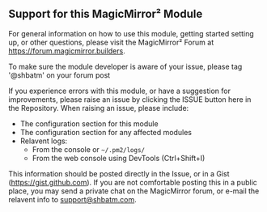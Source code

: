 ## Support for this MagicMirror² Module

For general information on how to use this module, getting started setting up, or other questions, please visit the MagicMirror² Forum at https://forum.magicmirror.builders.

To make sure the module developer is aware of your issue, please tag '@shbatm' on your forum post

If you experience errors with this module, or have a suggestion for improvements, please raise an issue by clicking the ISSUE button here in the Repository.  When raising an issue, please include:

- The configuration section for this module
- The configuration section for any affected modules
- Relavent logs:
    + From the console or `~/.pm2/logs/`
    + From the web console using DevTools (<key>Ctrl</key>+<key>Shift</key>+<key>I</key>)

This information should be posted directly in the Issue, or in a Gist (https://gist.github.com).  If you are not comfortable posting this in a public place, you may send a private chat on the MagicMirror forum, or e-mail the relavent info to support@shbatm.com.